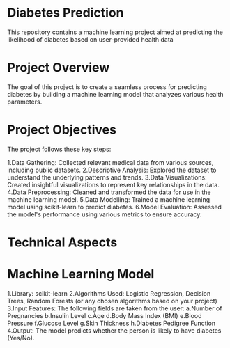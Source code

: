 # Diabetes Prediction
This repository contains a machine learning project aimed at predicting the likelihood of diabetes based on user-provided health data

# Project Overview
The goal of this project is to create a seamless process for predicting diabetes by building a machine learning model that analyzes various health parameters.

# Project Objectives
The project follows these key steps:

1.Data Gathering: Collected relevant medical data from various sources, including public datasets.
2.Descriptive Analysis: Explored the dataset to understand the underlying patterns and trends.
3.Data Visualizations: Created insightful visualizations to represent key relationships in the data.
4.Data Preprocessing: Cleaned and transformed the data for use in the machine learning model.
5.Data Modelling: Trained a machine learning model using scikit-learn to predict diabetes.
6.Model Evaluation: Assessed the model's performance using various metrics to ensure accuracy.


# Technical Aspects

# Machine Learning Model
1.Library: scikit-learn
2.Algorithms Used: Logistic Regression, Decision Trees, Random Forests (or any chosen algorithms based on your project)
3.Input Features: The following fields are taken from the user:
a.Number of Pregnancies
b.Insulin Level
c.Age
d.Body Mass Index (BMI)
e.Blood Pressure
f.Glucose Level
g.Skin Thickness
h.Diabetes Pedigree Function
4.Output: The model predicts whether the person is likely to have diabetes (Yes/No).
